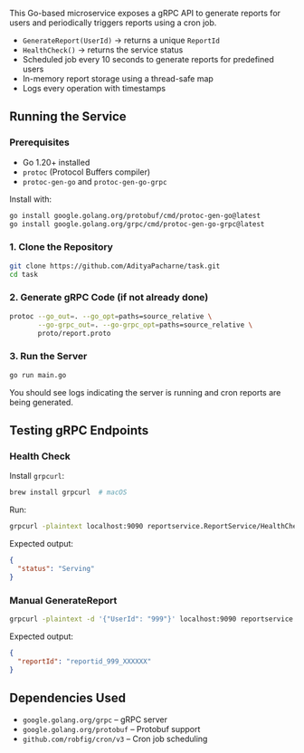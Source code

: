 This Go-based microservice exposes a gRPC API to generate reports for users and periodically triggers reports using a cron job.

* `GenerateReport(UserId)` → returns a unique `ReportId`
* `HealthCheck()` → returns the service status
* Scheduled job every 10 seconds to generate reports for predefined users
* In-memory report storage using a thread-safe map
* Logs every operation with timestamps

## Running the Service

### Prerequisites

* Go 1.20+ installed
* `protoc` (Protocol Buffers compiler)
* `protoc-gen-go` and `protoc-gen-go-grpc`

Install with:

```bash
go install google.golang.org/protobuf/cmd/protoc-gen-go@latest
go install google.golang.org/grpc/cmd/protoc-gen-go-grpc@latest
```

### 1. Clone the Repository

```bash
git clone https://github.com/AdityaPacharne/task.git
cd task
```

### 2. Generate gRPC Code (if not already done)

```bash
protoc --go_out=. --go_opt=paths=source_relative \
       --go-grpc_out=. --go-grpc_opt=paths=source_relative \
       proto/report.proto
```

### 3. Run the Server

```bash
go run main.go
```

You should see logs indicating the server is running and cron reports are being generated.

## Testing gRPC Endpoints

### Health Check

Install `grpcurl`:

```bash
brew install grpcurl  # macOS
```

Run:

```bash
grpcurl -plaintext localhost:9090 reportservice.ReportService/HealthCheck
```

Expected output:

```json
{
  "status": "Serving"
}
```

### Manual GenerateReport

```bash
grpcurl -plaintext -d '{"UserId": "999"}' localhost:9090 reportservice.ReportService/GenerateReport
```

Expected output:

```json
{
  "reportId": "reportid_999_XXXXXX"
}
```

## Dependencies Used

* `google.golang.org/grpc` – gRPC server
* `google.golang.org/protobuf` – Protobuf support
* `github.com/robfig/cron/v3` – Cron job scheduling

